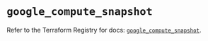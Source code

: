 # `google_compute_snapshot`

Refer to the Terraform Registry for docs: [`google_compute_snapshot`](https://registry.terraform.io/providers/hashicorp/google-beta/6.36.0/docs/resources/google_compute_snapshot).
